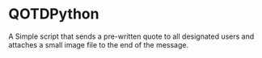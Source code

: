 # QOTDPython
A Simple script that sends a pre-written quote to all designated users and attaches a small image file to the end of the message.
